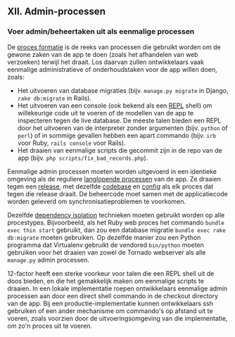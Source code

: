 ## XII. Admin-processen
### Voer admin/beheertaken uit als eenmalige processen

De [proces formatie](./concurrency) is de reeks van processen die gebruikt worden om de gewone zaken van de app te doen (zoals het afhandelen van web verzoeken) terwijl het draait. Los daarvan zullen ontwikkelaars vaak eenmalige administratieve of onderhoudstaken voor de app willen doen, zoals:

* Het uitvoeren van database migraties (bijv. `manage.py migrate` in Django, `rake db:migrate` in Rails).
* Het uitvoeren van een console (ook bekend als een [REPL](http://en.wikipedia.org/wiki/Read-eval-print_loop) shell) om willekeurige code uit te voeren of de modellen van de app te inspecteren tegen de live database.  De meeste talen bieden een REPL door het uitvoeren van de interpreter zonder argumenten (bijv. `python` of `perl`) of in sommige gevallen hebben een apart commando (bijv. `irb` voor Ruby, `rails console` voor Rails).
* Het draaien van eenmalige scripts die gecommit zijn in de repo van de app (bijv. `php scripts/fix_bad_records.php`).

Eenmalige admin processen moeten worden uitgevoerd in een identieke omgeving als de reguliere [langlopende processen](./processes) van de app. Ze draaien tegen een [release](./build-release-run), met dezelfde [codebase](./codebase) en [config](./config) als elk proces dat tegen die release draait. De beheercode moet samen met de applicatiecode worden geleverd om synchronisatieproblemen te voorkomen.

Dezelfde [dependency isolation](./dependencies) technieken moeten gebruikt worden op alle procestypes. Bijvoorbeeld, als het Ruby web proces het commando `bundle exec thin start` gebruikt, dan zou een database migratie `bundle exec rake db:migrate` moeten gebruiken. Op dezelfde manier zou een Python programma dat Virtualenv gebruikt de vendored `bin/python` moeten gebruiken voor het draaien van zowel de Tornado webserver als alle `manage.py` admin processen.

12-factor heeft een sterke voorkeur voor talen die een REPL shell uit de doos bieden, en die het gemakkelijk maken om eenmalige scripts te draaien. In een lokale implementatie roepen ontwikkelaars eenmalige admin processen aan door een direct shell commando in de checkout directory van de app. Bij een productie-implementatie kunnen ontwikkelaars ssh gebruiken of een ander mechanisme om commando's op afstand uit te voeren, zoals voorzien door de uitvoeringsomgeving van die implementatie, om zo'n proces uit te voeren.